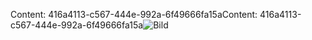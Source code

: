 <span data-ttu-id="2e7b2-101">Content: 416a4113-c567-444e-992a-6f49666fa15a</span><span class="sxs-lookup"><span data-stu-id="2e7b2-101">Content: 416a4113-c567-444e-992a-6f49666fa15a</span></span>![Bild](a77d7c3e-b0c4-4d88-b2a2-ab4fde3f4692.png)
